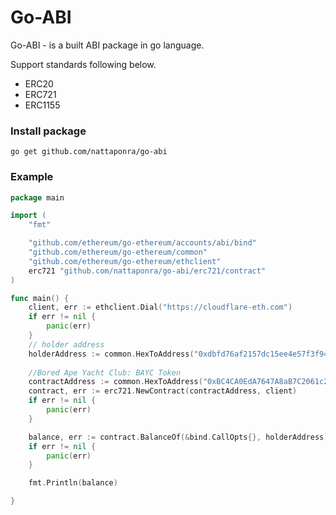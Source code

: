 # Go-ABI
Go-ABI - is a built ABI package in go language.

Support standards following below.
- ERC20
- ERC721
- ERC1155

### Install package
```
go get github.com/nattaponra/go-abi
```

### Example
```go
package main

import (
	"fmt"

	"github.com/ethereum/go-ethereum/accounts/abi/bind"
	"github.com/ethereum/go-ethereum/common"
	"github.com/ethereum/go-ethereum/ethclient"
	erc721 "github.com/nattaponra/go-abi/erc721/contract"
)

func main() {
	client, err := ethclient.Dial("https://cloudflare-eth.com")
	if err != nil {
		panic(err)
	}
	// holder address
	holderAddress := common.HexToAddress("0xdbfd76af2157dc15ee4e57f3f942bb45ba84af24")
  
	//Bored Ape Yacht Club: BAYC Token
	contractAddress := common.HexToAddress("0xBC4CA0EdA7647A8aB7C2061c2E118A18a936f13D")
	contract, err := erc721.NewContract(contractAddress, client)
	if err != nil {
		panic(err)
	}

	balance, err := contract.BalanceOf(&bind.CallOpts{}, holderAddress)
	if err != nil {
		panic(err)
	}

	fmt.Println(balance)

}

```
